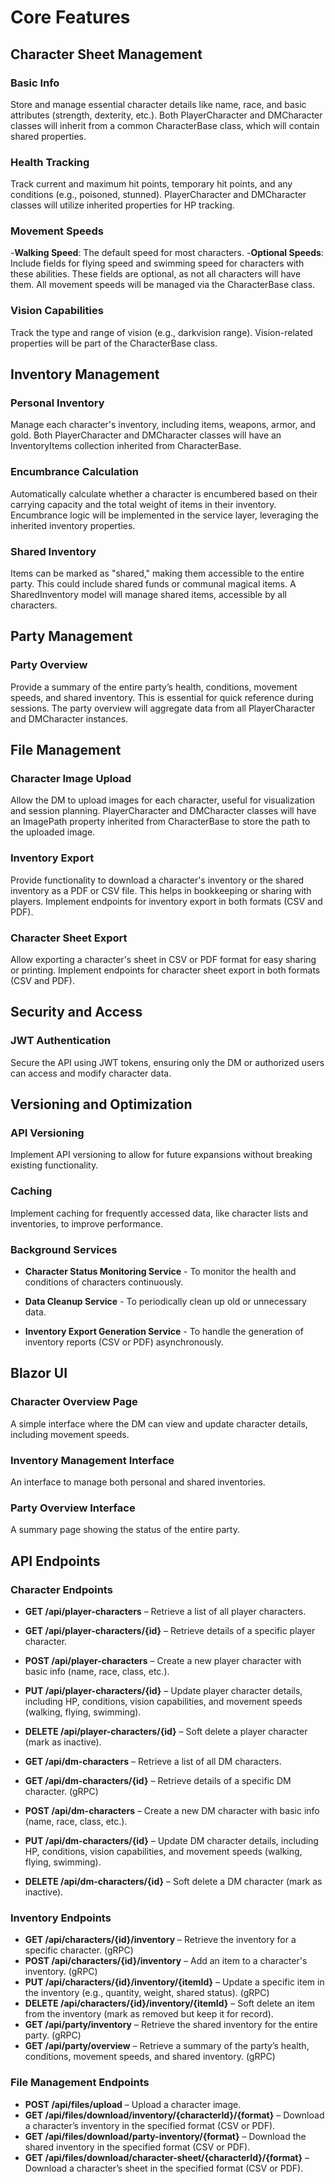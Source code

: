 # Core Features

## Character Sheet Management

### Basic Info

Store and manage essential character details like name, race, and basic attributes (strength, dexterity, etc.).
Both PlayerCharacter and DMCharacter classes will inherit from a common CharacterBase class, which will contain shared properties.

### Health Tracking

Track current and maximum hit points, temporary hit points, and any conditions (e.g., poisoned, stunned).
PlayerCharacter and DMCharacter classes will utilize inherited properties for HP tracking.

### Movement Speeds

-**Walking Speed**: The default speed for most characters.
-**Optional Speeds**: Include fields for flying speed and swimming speed for characters with these abilities. These fields are optional, as not all characters will have them.
All movement speeds will be managed via the CharacterBase class.

### Vision Capabilities

Track the type and range of vision (e.g., darkvision range).
Vision-related properties will be part of the CharacterBase class.

## Inventory Management

### Personal Inventory

Manage each character's inventory, including items, weapons, armor, and gold.
Both PlayerCharacter and DMCharacter classes will have an InventoryItems collection inherited from CharacterBase.

### Encumbrance Calculation

Automatically calculate whether a character is encumbered based on their carrying capacity and the total weight of items in their inventory.
Encumbrance logic will be implemented in the service layer, leveraging the inherited inventory properties.

### Shared Inventory

Items can be marked as "shared," making them accessible to the entire party. This could include shared funds or communal magical items.
A SharedInventory model will manage shared items, accessible by all characters.

## Party Management

### Party Overview

Provide a summary of the entire party’s health, conditions, movement speeds, and shared inventory. This is essential for quick reference during sessions.
The party overview will aggregate data from all PlayerCharacter and DMCharacter instances.

## File Management

### Character Image Upload

Allow the DM to upload images for each character, useful for visualization and session planning.
PlayerCharacter and DMCharacter classes will have an ImagePath property inherited from CharacterBase to store the path to the uploaded image.

### Inventory Export

Provide functionality to download a character's inventory or the shared inventory as a PDF or CSV file. This helps in bookkeeping or sharing with players.
Implement endpoints for inventory export in both formats (CSV and PDF).

### Character Sheet Export

Allow exporting a character's sheet in CSV or PDF format for easy sharing or printing.
Implement endpoints for character sheet export in both formats (CSV and PDF).

## Security and Access

### JWT Authentication

Secure the API using JWT tokens, ensuring only the DM or authorized users can access and modify character data.

## Versioning and Optimization

### API Versioning

Implement API versioning to allow for future expansions without breaking existing functionality.

### Caching

Implement caching for frequently accessed data, like character lists and inventories, to improve performance.

### Background Services

- **Character Status Monitoring Service** - To monitor the health and conditions of characters continuously.

- **Data Cleanup Service** - To periodically clean up old or unnecessary data.

- **Inventory Export Generation Service** - To handle the generation of inventory reports (CSV or PDF) asynchronously.


## Blazor UI

### Character Overview Page

A simple interface where the DM can view and update character details, including movement speeds.

### Inventory Management Interface

An interface to manage both personal and shared inventories.

### Party Overview Interface

A summary page showing the status of the entire party.

## API Endpoints

### Character Endpoints

- **GET /api/player-characters** – Retrieve a list of all player characters.
- **GET /api/player-characters/{id}** – Retrieve details of a specific player character.
- **POST /api/player-characters** – Create a new player character with basic info (name, race, class, etc.).
- **PUT /api/player-characters/{id}** – Update player character details, including HP, conditions, vision capabilities, and movement speeds (walking, flying, swimming).
- **DELETE /api/player-characters/{id}** – Soft delete a player character (mark as inactive).

- **GET /api/dm-characters** – Retrieve a list of all DM characters.
- **GET /api/dm-characters/{id}** – Retrieve details of a specific DM character. (gRPC)
- **POST /api/dm-characters** – Create a new DM character with basic info (name, race, class, etc.).
- **PUT /api/dm-characters/{id}** – Update DM character details, including HP, conditions, vision capabilities, and movement speeds (walking, flying, swimming).
- **DELETE /api/dm-characters/{id}** – Soft delete a DM character (mark as inactive).

### Inventory Endpoints

- **GET /api/characters/{id}/inventory** – Retrieve the inventory for a specific character. (gRPC)
- **POST /api/characters/{id}/inventory** – Add an item to a character's inventory. (gRPC)
- **PUT /api/characters/{id}/inventory/{itemId}** – Update a specific item in the inventory (e.g., quantity, weight, shared status). (gRPC)
- **DELETE /api/characters/{id}/inventory/{itemId}** – Soft delete an item from the inventory (mark as removed but keep it for record).
- **GET /api/party/inventory** – Retrieve the shared inventory for the entire party. (gRPC)
- **GET /api/party/overview** – Retrieve a summary of the party’s health, conditions, movement speeds, and shared inventory. (gRPC)

### File Management Endpoints

- **POST /api/files/upload** – Upload a character image.
- **GET /api/files/download/inventory/{characterId}/{format}** – Download a character’s inventory in the specified format (CSV or PDF).
- **GET /api/files/download/party-inventory/{format}** – Download the shared inventory in the specified format (CSV or PDF).
- **GET /api/files/download/character-sheet/{characterId}/{format}** – Download a character’s sheet in the specified format (CSV or PDF).
